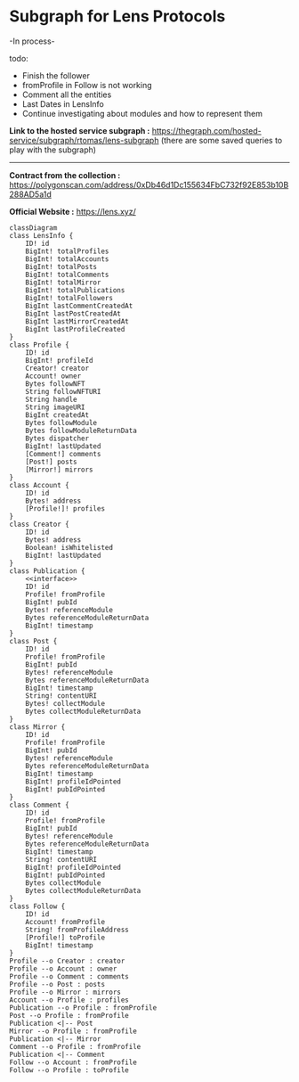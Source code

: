 # Subgraph for Lens Protocols

-In process-

todo:

- Finish the follower
- fromProfile in Follow is not working
- Comment all the entities
- Last Dates in LensInfo
- Continue investigating about modules and how to represent them

**Link to the hosted service subgraph :**
https://thegraph.com/hosted-service/subgraph/rtomas/lens-subgraph
(there are some saved queries to play with the subgraph)

---

**Contract from the collection :**
https://polygonscan.com/address/0xDb46d1Dc155634FbC732f92E853b10B288AD5a1d

**Official Website :**
https://lens.xyz/

```mermaid
classDiagram
class LensInfo {
	ID! id
	BigInt! totalProfiles
	BigInt! totalAccounts
	BigInt! totalPosts
	BigInt! totalComments
	BigInt! totalMirror
	BigInt! totalPublications
	BigInt! totalFollowers
	BigInt lastCommentCreatedAt
	BigInt lastPostCreatedAt
	BigInt lastMirrorCreatedAt
	BigInt lastProfileCreated
}
class Profile {
	ID! id
	BigInt! profileId
	Creator! creator
	Account! owner
	Bytes followNFT
	String followNFTURI
	String handle
	String imageURI
	BigInt createdAt
	Bytes followModule
	Bytes followModuleReturnData
	Bytes dispatcher
	BigInt! lastUpdated
	[Comment!] comments
	[Post!] posts
	[Mirror!] mirrors
}
class Account {
	ID! id
	Bytes! address
	[Profile!]! profiles
}
class Creator {
	ID! id
	Bytes! address
	Boolean! isWhitelisted
	BigInt! lastUpdated
}
class Publication {
	<<interface>>
	ID! id
	Profile! fromProfile
	BigInt! pubId
	Bytes! referenceModule
	Bytes referenceModuleReturnData
	BigInt! timestamp
}
class Post {
	ID! id
	Profile! fromProfile
	BigInt! pubId
	Bytes! referenceModule
	Bytes referenceModuleReturnData
	BigInt! timestamp
	String! contentURI
	Bytes! collectModule
	Bytes collectModuleReturnData
}
class Mirror {
	ID! id
	Profile! fromProfile
	BigInt! pubId
	Bytes! referenceModule
	Bytes referenceModuleReturnData
	BigInt! timestamp
	BigInt! profileIdPointed
	BigInt! pubIdPointed
}
class Comment {
	ID! id
	Profile! fromProfile
	BigInt! pubId
	Bytes! referenceModule
	Bytes referenceModuleReturnData
	BigInt! timestamp
	String! contentURI
	BigInt! profileIdPointed
	BigInt! pubIdPointed
	Bytes collectModule
	Bytes collectModuleReturnData
}
class Follow {
	ID! id
	Account! fromProfile
	String! fromProfileAddress
	[Profile!] toProfile
	BigInt! timestamp
}
Profile --o Creator : creator
Profile --o Account : owner
Profile --o Comment : comments
Profile --o Post : posts
Profile --o Mirror : mirrors
Account --o Profile : profiles
Publication --o Profile : fromProfile
Post --o Profile : fromProfile
Publication <|-- Post
Mirror --o Profile : fromProfile
Publication <|-- Mirror
Comment --o Profile : fromProfile
Publication <|-- Comment
Follow --o Account : fromProfile
Follow --o Profile : toProfile

```

